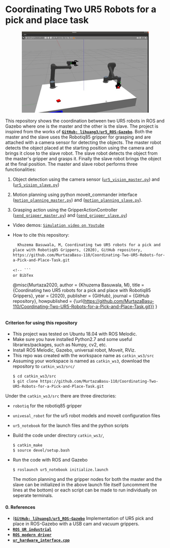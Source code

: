 # Coordinating Two UR5 Robots for a pick and place task
<p align="center">
<img src="https://github.com/MurtazaBasu-110/Coordinating-Two-UR5-Robots-for-a-Pick-and-Place-Task/blob/master/ur5_notebook/media/ur5_coord.gif" width="400">

This repository shows the coordination between two UR5 robots in ROS and Gazebo where one is the master and the other is the slave. The project is inspired from the works of [__`GitHub: lihuang3/ur5_ROS-Gazebo`__](https://github.com/lihuang3/ur5_ROS-Gazebo.git). Both the master and the slave uses the Robotiq85 gripper for grasping and are attached with a camera sensor for detecting the objects. The master robot detects the object placed at the starting position using the camera and brings it close to the slave robot. The slave robot detects the object from the master's gripper and grasps it. 
Finally the slave robot brings the object at the final position. The master and slave robot performs three functionalities:

1. Object detection using the camera sensor ([`ur5_vision_master.py`](https://github.com/MurtazaBasu-110/Coordinating-Two-UR5-Robots-for-a-Pick-and-Place-Task/ur5_notebook/ur5_vision_master.py)) and ([`ur5_vision_slave.py`](https://github.com/MurtazaBasu-110/Coordinating-Two-UR5-Robots-for-a-Pick-and-Place-Task/ur5_notebook/ur5_vision_slave.py))

2. Motion planning using python moveit_commander interface ([`motion_planning_master.py`](https://github.com/MurtazaBasu-110/Coordinating-Two-UR5-Robots-for-a-Pick-and-Place-Task/ur5_notebook/motion_planning_master.py)) and ([`motion_planning_slave.py`](https://github.com/MurtazaBasu-110/Coordinating-Two-UR5-Robots-for-a-Pick-and-Place-Task/ur5_notebook/motion_planning_slave.py)). 

3. Grasping action using the GripperActionController ([`send_gripper_master.py`](https://github.com/MurtazaBasu-110/Coordinating-Two-UR5-Robots-for-a-Pick-and-Place-Task/ur5_notebook/send_gripper_master.py)) and ([`send_gripper_slave.py`](https://github.com/MurtazaBasu-110/Coordinating-Two-UR5-Robots-for-a-Pick-and-Place-Task/ur5_notebook/send_gripper_slave.py))


- Video demos:
  [`Simulation video on Youtube`](https://www.youtube.com/watch?v=n6Vk9lIxKkg)

- How to cite this repository: 
  ```
    Khuzema Basuwala, M, Coordinating two UR5 robots for a pick and place with Robotiq85 Grippers, (2020), GitHub repository, https://github.com/MurtazaBasu-110/Coordinating-Two-UR5-Robots-for-a-Pick-and-Place-Task.git
  
  <!-- ```
  or BibTex
  ```
    @misc{Murtaza2020,
      author = {Khuzema Basuwala, M},
      title = {Coordinating two UR5 robots for a pick and place with Robotiq85 Grippers},
      year = {2020},
      publisher = {GitHub},
      journal = {GitHub repository},
      howpublished = {\url{https://github.com/MurtazaBasu-110/Coordinating-Two-UR5-Robots-for-a-Pick-and-Place-Task.git}}
    }
  ``` -->

#### Criterion for using this repository
- This project was tested on Ubuntu 18.04 with ROS Melodic.
- Make sure you have installed Python2.7 and some useful libraries/packages, such as Numpy, cv2, etc.
- Install ROS Melodic, Gazebo, universal robot, Moveit, RViz. 
- This repo was created with the workspace name as `catkin_ws3/src`
- Assuming your workspace is named as `catkin_ws3`, download the repository to `catkin_ws3/src/`
  ```
  $ cd catkin_ws3/src
  $ git clone https://github.com/MurtazaBasu-110/Coordinating-Two-UR5-Robots-for-a-Pick-and-Place-Task.git
  ```
Under the `catkin_ws3/src` there are three directories: 
 - `robotiq` for the robotiq85 gripper
 - `univesal_robot` for the ur5 robot models and moveit configuration files
 - `ur5_notebook` for the launch files and the python scripts

- Build the code under directory `catkin_ws3/`,
  ```
  $ catkin_make
  $ source devel/setup.bash  
  ```
- Run the code with ROS and Gazebo
  ```
  $ roslaunch ur5_notebook initialize.launch 
  ```
  The motion planning and the gripper nodes for both the master and the slave can be initialized in the above launch file itself (uncomment the lines at the bottom) or each script can be made to run individually on seperate terminals.  

#### 0. References
- ([__`GitHub: lihuang3/ur5_ROS-Gazebo`__](https://github.com/lihuang3/ur5_ROS-Gazebo.git) Implementation of UR5 pick and place in ROS-Gazebo with a USB cam and vacuum grippers.
- [__`ROS UR industrial`__](http://wiki.ros.org/universal_robot/Tutorials/Getting%20Started%20with%20a%20Universal%20Robot%20and%20ROS-Industrial)
- [__`ROS modern driver`__](https://github.com/iron-ox/ur_modern_driver)
- [__`ur_hardware_interface.cpp`__](https://github.com/iron-ox/ur_modern_driver/blob/883070d0b6c0c32b78bb1ca7155b8f3a1ead416c/src/ur_hardware_interface.cpp) 



